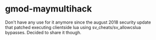 # gmod-maymultihack

Don't have any use for it anymore since the august 2018 security update that patched executing clientside lua using sv_cheats/sv_allowcslua bypasses. Decided to share it though.
